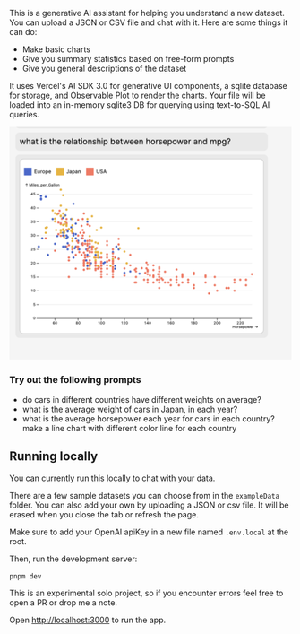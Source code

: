 This is a generative AI assistant for helping you understand a new dataset. You can upload a JSON or CSV file and chat with it. Here are some things it can do:

- Make basic charts
- Give you summary statistics based on free-form prompts
- Give you general descriptions of the dataset

It uses Vercel's AI SDK 3.0 for generative UI components, a sqlite database for storage, and Observable Plot to render the charts. Your file will be loaded into an in-memory sqlite3 DB for querying using text-to-SQL AI queries.

![image](./ai_scatter_example.png)

### Try out the following prompts

- do cars in different countries have different weights on average?
- what is the average weight of cars in Japan, in each year?
- what is the average horsepower each year for cars in each country? make a line chart with different color line for each country

## Running locally

You can currently run this locally to chat with your data.

There are a few sample datasets you can choose from in the `exampleData` folder. You can also add your own by uploading a JSON or csv file. It will be erased when you close the tab or refresh the page.

Make sure to add your OpenAI apiKey in a new file named `.env.local` at the root.

Then, run the development server:

```bash
pnpm dev
```

This is an experimental solo project, so if you encounter errors feel free to open a PR or drop me a note.

Open [http://localhost:3000](http://localhost:3000) to run the app.
